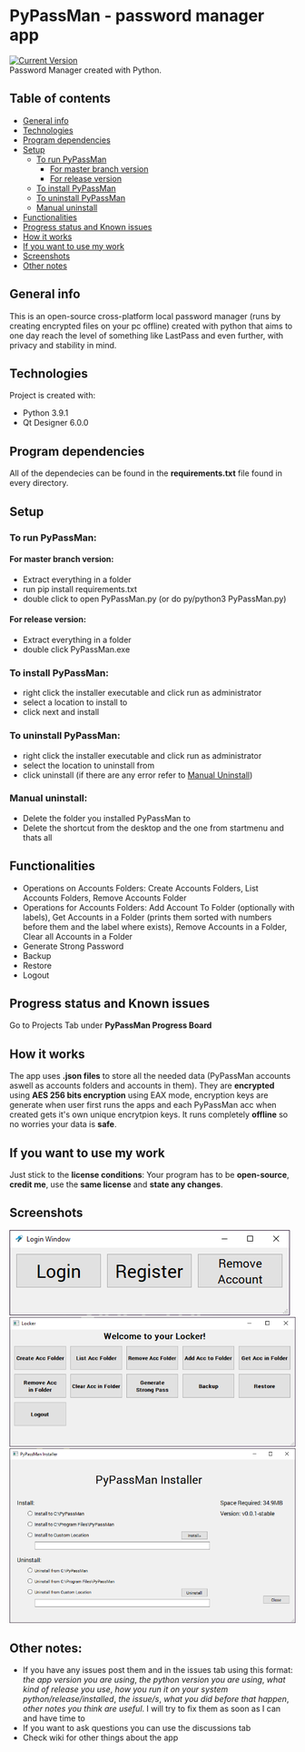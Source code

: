 # PyPassMan - password manager app
[![Current Version](https://img.shields.io/badge/version-0.1.1-green.svg)](https://github.com/Obscurely/PyPassMan)<br />
Password Manager created with Python.

## Table of contents
- [General info](#general-info)
- [Technologies](#technologies)
- [Program dependencies](#program-dependencies)
- [Setup](#setup)
  - [To run PyPassMan](#to-run-pypassman)
    - [For master branch version](#for-master-branch-version)
    - [For release version](#for-release-version)
  - [To install PyPassMan](#to-install-pypassman)
  - [To uninstall PyPassMan](#to-uninstall-pypassman)
  - [Manual uninstall](#manual-uninstall)
- [Functionalities](#functionalities)
- [Progress status and Known issues](#progress-status-and-known-issues)
- [How it works](#how-it-works)
- [If you want to use my work](#if-you-want-to-use-my-work)
- [Screenshots](#screenshots)
- [Other notes](#other-notes)

## General info
This is an open-source cross-platform local password manager (runs by creating encrypted files on your pc offline) created with python that aims to one day reach the level of something like LastPass and even further, with privacy and stability in mind.

## Technologies
Project is created with:
* Python 3.9.1
* Qt Designer 6.0.0

## Program dependencies
All of the dependecies can be found in the **requirements.txt** file found in every directory.

## Setup
### To run PyPassMan:
#### For master branch version:
* Extract everything in a folder
* run pip install requirements.txt
* double click to open PyPassMan.py (or do py/python3 PyPassMan.py)

#### For release version:
* Extract everything in a folder
* double click PyPassMan.exe

### To install PyPassMan:
* right click the installer executable and click run as administrator
* select a location to install to
* click next and install

### To uninstall PyPassMan:
* right click the installer executable and click run as administrator
* select the location to uninstall from
* click uninstall (if there are any error refer to [Manual Uninstall](#manual-uninstall))

### Manual uninstall:
* Delete the folder you installed PyPassMan to
* Delete the shortcut from the desktop and the one from startmenu and thats all

## Functionalities
- Operations on Accounts Folders: Create Accounts Folders, List Accounts Folders, Remove Accounts Folder
- Operations for Accounts Folders: Add Account To Folder (optionally with labels), Get Accounts in a Folder (prints them sorted with numbers before them and the label where exists), Remove Accounts in a Folder, Clear all Accounts in a Folder
- Generate Strong Password
- Backup
- Restore
- Logout
  
## Progress status and Known issues
Go to Projects Tab under **PyPassMan Progress Board**

## How it works
The app uses **.json files** to store all the needed data (PyPassMan accounts aswell as accounts folders and accounts in them). They are **encrypted** using **AES 256 bits encryption** using EAX mode, encryption keys are generate when user first runs the apps and each PyPassMan acc when created gets it's own unique encrytpion keys. It runs completely **offline** so no worries your data is **safe**.

## If you want to use my work
Just stick to the **license conditions**: Your program has to be **open-source**, **credit me**, use the **same license** and **state any changes**.

## Screenshots
![Login Window](https://github.com/Obscurely/PyPassMan/blob/master/screenshots/Login%20into%20account%20window.png)
![Locker Window](https://github.com/Obscurely/PyPassMan/blob/master/screenshots/Locker%20window.png)
![Installer Window](https://github.com/Obscurely/PyPassMan/blob/master/screenshots/Installer%20Window.png)

## Other notes:
* If you have any issues post them and in the issues tab using this format: *the app version you are using*, *the python version you are using*, *what kind of release you use*, *how you run it on your system python/release/installed*, *the issue/s*, *what you did before that happen*, *other notes you think are useful*. I will try to fix them as soon as I can and have time to
* If you want to ask questions you can use the discussions tab
* Check wiki for other things about the app
